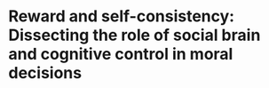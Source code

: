 # Reward and self-consistency: Dissecting the role of social brain and cognitive control in moral decisions
